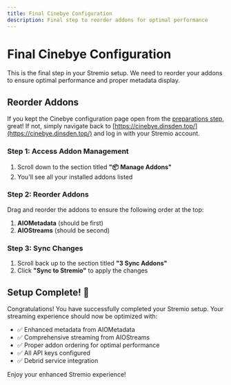 ```yaml
---
title: Final Cinebye Configuration
description: Final step to reorder addons for optimal performance
---
```


# Final Cinebye Configuration

This is the final step in your Stremio setup. We need to reorder your addons to ensure optimal performance and proper metadata display.

## Reorder Addons

If you kept the Cinebye configuration page open from the [preparations step](/preperations/cinebye), great! If not, simply navigate back to [https://cinebye.dinsden.top/](https://cinebye.dinsden.top/) and log in with your Stremio account.

### Step 1: Access Addon Management

1. Scroll down to the section titled **"📦 Manage Addons"**
2. You'll see all your installed addons listed

### Step 2: Reorder Addons

Drag and reorder the addons to ensure the following order at the top:

1. **AIOMetadata** (should be first)
2. **AIOStreams** (should be second)

### Step 3: Sync Changes

1. Scroll back up to the section titled **"3 Sync Addons"**
2. Click **"Sync to Stremio"** to apply the changes

## Setup Complete! 🎉

Congratulations! You have successfully completed your Stremio setup. Your streaming experience should now be optimized with:

- ✅ Enhanced metadata from AIOMetadata
- ✅ Comprehensive streaming from AIOStreams
- ✅ Proper addon ordering for optimal performance
- ✅ All API keys configured
- ✅ Debrid service integration

Enjoy your enhanced Stremio experience!
